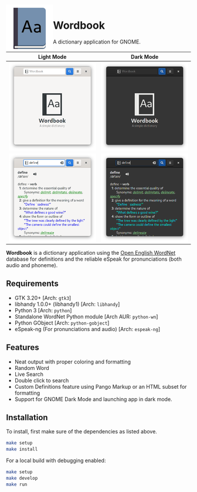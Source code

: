 <img height="128" src="data/icons/com.github.fushinari.Wordbook.svg" align="left"/>

# Wordbook

A dictionary application for GNOME.

Light Mode                                 |  Dark Mode
:-----------------------------------------:|:--------------------------------------------:
![Welcome screen](images/ss.png?raw=true)  |  ![Welcome screen](images/ss1.png?raw=true)
![Searching](images/ss2.png?raw=true)      |  ![Searching](images/ss3.png?raw=true)

**Wordbook** is a dictionary application using the [Open English WordNet](https://github.com/globalwordnet/english-wordnet) database for definitions and the reliable eSpeak for pronunciations (both audio and phoneme).

## Requirements

* GTK 3.20+ [Arch: `gtk3`]
* libhandy 1.0.0+ (libhandy1) [Arch: `libhandy`]
* Python 3 [Arch: `python`]
* Standalone WordNet Python module [Arch AUR: `python-wn`]
* Python GObject [Arch: `python-gobject`]
* eSpeak-ng (For pronunciations and audio) [Arch: `espeak-ng`]

## Features

* Neat output with proper coloring and formatting
* Random Word
* Live Search
* Double click to search
* Custom Definitions feature using Pango Markup or an HTML subset for formatting
* Support for GNOME Dark Mode and launching app in dark mode.

## Installation

To install, first make sure of the dependencies as listed above.

```bash
make setup
make install
```

For a local build with debugging enabled:

```bash
make setup
make develop
make run
```
